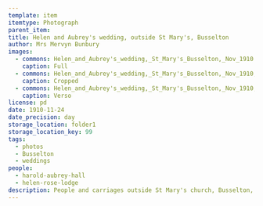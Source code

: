 ```yaml
---
template: item
itemtype: Photograph
parent_item: 
title: Helen and Aubrey's wedding, outside St Mary's, Busselton
author: Mrs Mervyn Bunbury
images:
  - commons: Helen_and_Aubrey's_wedding,_St_Mary's_Busselton,_Nov_1910.png
    caption: Full
  - commons: Helen_and_Aubrey's_wedding,_St_Mary's_Busselton,_Nov_1910,_cropped.png
    caption: Cropped
  - commons: Helen_and_Aubrey's_wedding,_St_Mary's_Busselton,_Nov_1910,_back.png
    caption: Verso
license: pd
date: 1910-11-24
date_precision: day
storage_location: folder1
storage_location_key: 99
tags:
  - photos
  - Busselton
  - weddings
people:
  - harold-aubrey-hall
  - helen-rose-lodge
description: People and carriages outside St Mary's church, Busselton, Western Australia, on the day of Aubrey and Helen Hall's wedding in 1910.
---
```

